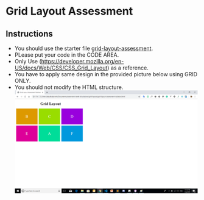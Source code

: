 # Grid Layout Assessment
## Instructions

 - You should use the starter file [grid-layout-assessment](grid-layout-assessment.html).
  - PLease put your code in the CODE AREA.
  - Only Use (https://developer.mozilla.org/en-US/docs/Web/CSS/CSS_Grid_Layout) as a reference.
  - You have to apply same design in the provided picture below using GRID ONLY.
 - You should not modify the HTML structure.
  ![Grid-Layout](img/grid-layout.png)
 
     